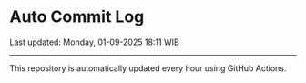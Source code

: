 # Auto Commit Log

Last updated: Monday, 01-09-2025 18:11 WIB

---

This repository is automatically updated every hour using GitHub Actions.
